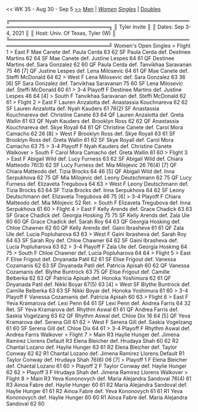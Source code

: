 << WK 35 - Aug 30 - Sep 5 [>>](women_singles_2136.md)     [Men](./men_singles_2135.md) &vert; [*Women*](./women_singles_2135.md)     [*Singles*](./women_singles_2135.md) &vert; [Doubles](./women_doubles_2135.md)

<a name="21-00238"></a>
    ╔═════════════════════════════════════════════════════════════════════════════╗
    ║  Tyler Invite                                                               ║
    ║  Dates: Sep 3-4, 2021                                                       ║
    ║  Host: Univ. Of Texas, Tyler (W)                                            ║
    ╚═════════════════════════════════════════════════════════════════════════════╝
     Women's Open Singles
     > Flight 1
      > East
          F  Mae Canete               def.  Paula Cerda              63 62
         SF  Paula Cerda              def.  Destinee Martins         62 64
         SF  Mae Canete               def.  Justine Lespes           64 61
         QF  Destinee Martins         def.  Sara Gonzalez            62 60
         QF  Paula Cerda              def.  Tanvikhaa Saravanan      75 46 [7]
         QF  Justine Lespes           def.  Lena Milosevic           64 61
         QF  Mae Canete               def.  Steffi McDonald          64 62
      > West
          F  Lena Milosevic           def.  Sara Gonzalez            63 36 [6]
         SF  Sara Gonzalez            def.  Tanvikhaa Saravanan      75 60
         SF  Lena Milosevic           def.  Steffi McDonald          60 61
      > 3-4 Playoff
          F  Destinee Martins         def.  Justine Lespes           46 64 [4]
      > South
          F  Tanvikhaa Saravanan      def.  Steffi McDonald          62 61
      > Flight 2
      > East
          F  Lauren Anzalotta         def.  Anastassia Kouchnareva   62 62
         SF  Lauren Anzalotta         def.  Nyah Kauders             61 76(2)
         SF  Anastassia Kouchnareva   def.  Christine Canete         63 64
         QF  Lauren Anzalotta         def.  Greta Wallin             61 63
         QF  Nyah Kauders             def.  Brooklyn Ross            62 62
         QF  Anastassia Kouchnareva   def.  Skye Royall              64 61
         QF  Christine Canete         def.  Carol Mora Camacho       62 26 [8]
      > West
          F  Brooklyn Ross            def.  Skye Royall              63 61
         SF  Brooklyn Ross            def.  Greta Wallin             61 62
         SF  Skye Royall              def.  Carol Mora Camacho       63 75
      > 3-4 Playoff
          F  Nyah Kauders             def.  Christine Canete         Walkover
      > South
          F  Carol Mora Camacho       def.  Greta Wallin             61 60
      > Flight 3
      > East
          F  Abigail Wild             def.  Lucy Furness             63 62
         SF  Abigail Wild             def.  Chiara Matteodo          76(3) 62
         SF  Lucy Furness             def.  Mia Milojevic            26 76(4) [7]
         QF  Chiara Matteodo          def.  Tizia Brocks             64 46 [5]
         QF  Abigail Wild             def.  Inna Serpukhova          62 75
         QF  Mia Milojevic            def.  Leony Deutschmann        62 75
         QF  Lucy Furness             def.  Elizaveta Tregubova      64 63
      > West
          F  Leony Deutschmann        def.  Tizia Brocks             63 64
         SF  Tizia Brocks             def.  Inna Serpukhova          64 62
         SF  Leony Deutschmann        def.  Elizaveta Tregubova      46 75 [6]
      > 3-4 Playoff
          F  Chiara Matteodo          def.  Mia Milojevic            52 Ret.
      > South
          F  Elizaveta Tregubova      def.  Inna Serpukhova          61 60
      > Flight 4
      > East
          F  Kelly Arends             def.  Grace Chadick            63 63
         SF  Grace Chadick            def.  Georgia Hosking          75 75
         SF  Kelly Arends             def.  Zala Ule                 60 60
         QF  Grace Chadick            def.  Sarah Roy                64 63
         QF  Georgia Hosking          def.  Chloe Chawner            62 60
         QF  Kelly Arends             def.  Gaini Ibrasheva          61 61
         QF  Zala Ule                 def.  Lucia Popluharova        63 63
      > West
          F  Gaini Ibrasheva          def.  Sarah Roy                64 63
         SF  Sarah Roy                def.  Chloe Chawner            64 62
         SF  Gaini Ibrasheva          def.  Lucia Popluharova        63 62
      > 3-4 Playoff
          F  Zala Ule                 def.  Georgia Hosking          64 75
      > South
          F  Chloe Chawner            def.  Lucia Popluharova        64 64
      > Flight 5
      > East
          F  Elise Frigout            def.  Dnyanada Patil           62 61
         SF  Elise Frigout            def.  Vanessa Cozamanis        62 63
         SF  Dnyanada Patil           def.  Patricia Apisah          60 62
         QF  Vanessa Cozamanis        def.  Blythe Buntrock          63 75
         QF  Elise Frigout            def.  Camille Belberka         62 63
         QF  Patricia Apisah          def.  Honoka Yoshimura         62 61
         QF  Dnyanada Patil           def.  Nikki Boyar              67(5) 63 [4]
      > West
         SF  Blythe Buntrock          def.  Camille Belberka         63 63
         SF  Nikki Boyar              def.  Honoka Yoshimura         61 60
      > 3-4 Playoff
          F  Vanessa Cozamanis        def.  Patricia Apisah          60 63
      > Flight 6
      > East
          F  Yeva Kramarova           def.  Lexi Penn                64 61
         SF  Lexi Penn                def.  Andrea Farris            64 32 Ret.
         SF  Yeva Kramarova           def.  Rhythm Aswal             61 61
         QF  Andrea Farris            def.  Saskia Vogelzang         63 62
         QF  Rhythm Aswal             def.  Chloe Dix                16 64 [5]
         QF  Yeva Kramarova           def.  Serena Gill              61 62
      > West
          F  Serena Gill              def.  Saskia Vogelzang         61 60
         SF  Serena Gill              def.  Chloe Dix                64 61
      > 3-4 Playoff
          F  Rhythm Aswal             def.  Andrea Farris            Walkover
      > Flight 7
      > Main
         R3  Haylie Hunger            def.  Jimena Ramirez Llorens   Default
         R3  Elena Bleicher           def.  Hrudaya Shah             60 62
         R2  Chantal Lozano           def.  Haylie Hunger            63 61
         R2  Elena Bleicher           def.  Taylor Conway            62 62
         R1  Chantal Lozano           def.  Jimena Ramirez Llorens   Default
         R1  Taylor Conway            def.  Hrudaya Shah             76(6) 06 [7]
      > Playoff 1
          F  Elena Bleicher           def.  Chantal Lozano           61 60
      > Playoff 2
          F  Taylor Conway            def.  Haylie Hunger            62 62
      > Playoff 3
          F  Hrudaya Shah             def.  Jimena Ramirez Llorens   Walkover
      > Flight 8
      > Main
         R3  Yeva Kononovych          def.  Maria Alejandra Sandoval 76(4) 61
         R3  Ainoa Fabre              def.  Haylie Hunger            60 61
         R2  Maria Alejandra Sandoval def.  Haylie Hunger            61 61
         R2  Ainoa Fabre              def.  Yeva Kononovych          61 61
         R1  Yeva Kononovych          def.  Haylie Hunger            60 60
         R1  Ainoa Fabre              def.  Maria Alejandra Sandoval 62 60